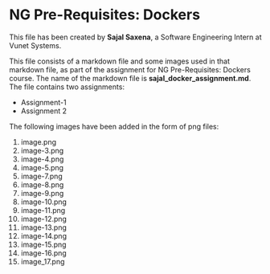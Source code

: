 # NG Pre-Requisites: Dockers
This file has been created by **Sajal Saxena**, a Software Engineering Intern at Vunet Systems.

This file consists of a markdown file and some images used in that markdown file, as part of the assignment for NG Pre-Requisites: Dockers course.
The name of the markdown file is **sajal_docker_assignment.md**. The file contains two assignments: 
- Assignment-1
- Assignment 2

The following images have been added in the form of png files:
1. image.png
2. image-3.png
3. image-4.png
4. image-5.png
5. image-7.png
6. image-8.png
7. image-9.png
8. image-10.png
9. image-11.png
10. image-12.png
11. image-13.png
12. image-14.png
13. image-15.png
14. image-16.png
15. image_17.png
